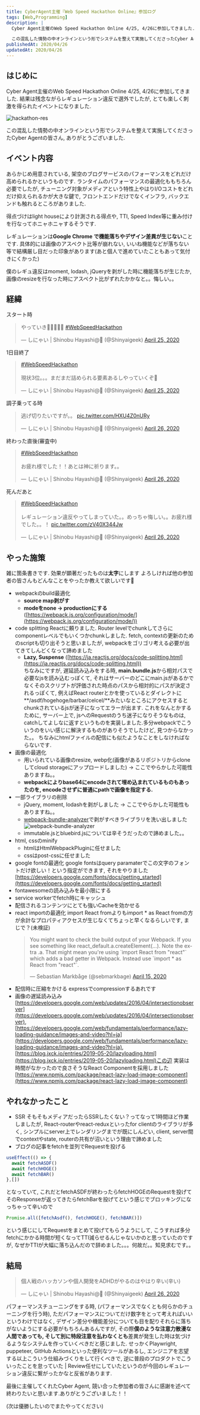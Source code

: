 ```yaml
---
title: CyberAgent主催『Web Speed Hackathon Online』参加ログ
tags: [Web,Programming]
description: |
  Cyber Agent主催のWeb Speed Hackathon Online 4/25, 4/26に参加してきました. 結果は残念ながらレギュレーション違反で選外でしたが, とても楽しく刺激を得られたイベントになりました.

  この混乱した情勢の中オンラインという形でシステムを整えて実施してくださったCyber Agentの皆さん, ありがとうございました.
publishedAt: 2020/04/26
updatedAt: 2020/04/26
---
```


## はじめに

Cyber Agent主催のWeb Speed Hackathon Online 4/25, 4/26に参加してきました. 結果は残念ながらレギュレーション違反で選外でしたが, とても楽しく刺激を得られたイベントになりました.

![hackathon-res](/assets/log-ca-web-speed-hackathon/hackathon-res.png.png)

この混乱した情勢の中オンラインという形でシステムを整えて実施してくださったCyber Agentの皆さん, ありがとうございました.

## イベント内容
あらかじめ用意されている, 架空のブログサービスのパフォーマンスをどれだけ高められるかというものです.
ランタイムのパフォーマンスの最適化ももちろん必要でしたが, チューニング対象がメディアという特性上やはりI/Oコストをどれだけ抑えられるかが大きな鍵で, フロントエンドだけでなくインフラ, バックエンドも触れるところがありました.

得点づけはlight houseにより計測される得点や, TTI, Speed Index等に重み付けを行なってホニャホニャするそうです.

レギュレーションは**Google Chrome で機能落ちやデザイン差異が生じない**ことです.
具体的には画像のアスペクト比等が崩れない, いいね機能などが落ちない等で結構厳し目だった印象があります(あと個人で進めていたこともあって気付きにくかった)

僕のレギュ違反はmoment, lodash, jQueryを剥がした時に機能落ちが生じたか, 画像のresizeを行なった時にアスペクト比がずれたかかなと。。悔しい。。

## 経緯

スタート時
<blockquote class="twitter-tweet"><p lang="ja" dir="ltr">やっていき💪💪💪💪💪 <a href="https://twitter.com/hashtag/WebSpeedHackathon?src=hash&amp;ref_src=twsrc%5Etfw">#WebSpeedHackathon</a></p>&mdash; しにゃい | Shinobu Hayashi@🏡 (@Shinyaigeek) <a href="https://twitter.com/Shinyaigeek/status/1253854845817126915?ref_src=twsrc%5Etfw">April 25, 2020</a></blockquote> <script async src="https://platform.twitter.com/widgets.js" charset="utf-8"></script>

1日目終了

<blockquote class="twitter-tweet"><p lang="ja" dir="ltr"><a href="https://twitter.com/hashtag/WebSpeedHackathon?src=hash&amp;ref_src=twsrc%5Etfw">#WebSpeedHackathon</a><br><br>現状3位。。。まだまだ詰められる要素あるしやっていくぞ💪</p>&mdash; しにゃい | Shinobu Hayashi@🏡 (@Shinyaigeek) <a href="https://twitter.com/Shinyaigeek/status/1253989347902152704?ref_src=twsrc%5Etfw">April 25, 2020</a></blockquote> <script async src="https://platform.twitter.com/widgets.js" charset="utf-8"></script>


調子乗ってる時
<blockquote class="twitter-tweet"><p lang="ja" dir="ltr">逃げ切りたいですが。。 <a href="https://t.co/HXU4Z0nURy">pic.twitter.com/HXU4Z0nURy</a></p>&mdash; しにゃい | Shinobu Hayashi@🏡 (@Shinyaigeek) <a href="https://twitter.com/Shinyaigeek/status/1254246375056797697?ref_src=twsrc%5Etfw">April 26, 2020</a></blockquote> <script async src="https://platform.twitter.com/widgets.js" charset="utf-8"></script>

終わった直後(審査中)
<blockquote class="twitter-tweet"><p lang="ja" dir="ltr"><a href="https://twitter.com/hashtag/WebSpeedHackathon?src=hash&amp;ref_src=twsrc%5Etfw">#WebSpeedHackathon</a><br><br>お疲れ様でした！！あとは神に祈ります。。</p>&mdash; しにゃい | Shinobu Hayashi@🏡 (@Shinyaigeek) <a href="https://twitter.com/Shinyaigeek/status/1254326987847421952?ref_src=twsrc%5Etfw">April 26, 2020</a></blockquote> <script async src="https://platform.twitter.com/widgets.js" charset="utf-8"></script>

死んだあと
<blockquote class="twitter-tweet"><p lang="ja" dir="ltr"><a href="https://twitter.com/hashtag/WebSpeedHackathon?src=hash&amp;ref_src=twsrc%5Etfw">#WebSpeedHackathon</a> <br><br>レギュレーション違反やってしまっていた。。めっちゃ悔しい。。お疲れ様でした。。！ <a href="https://t.co/zV40X344Jw">pic.twitter.com/zV40X344Jw</a></p>&mdash; しにゃい | Shinobu Hayashi@🏡 (@Shinyaigeek) <a href="https://twitter.com/Shinyaigeek/status/1254352999243079682?ref_src=twsrc%5Etfw">April 26, 2020</a></blockquote> <script async src="https://platform.twitter.com/widgets.js" charset="utf-8"></script>

## やった施策

雑に箇条書きです. 効果が顕著だったものは**太字**にします
よろしければ他の参加者の皆さんもどんなことをやったか教えて欲しいです🤲

* webpackのbuild最適化
  * **source map剥がす**
  * **modeをnone -> productionにする** ([https://webpack.js.org/configuration/mode/](https://webpack.js.org/configuration/mode/))
* code splitting
  Reactに頼りました. Router levelでchunkしてさらにcomponentレベルでもいくつかchunkしました. fetch, contextの更新のためのscriptも切り出そうと思いましたが, webpackをゴリゴリ考える必要が出てきてしんどくなって諦めました
  * **Lazy, Suspense** ([https://ja.reactjs.org/docs/code-splitting.html](https://ja.reactjs.org/docs/code-splitting.html))  
  ちなみにですが, 遅延読み込みをする時, **main.bundle.js**から相対パスで必要なjsを読み込むっぽくて, それはサーバーのどこにmain.jsがあるかでなくそのスクリプトが評価された時点のパスから相対的にパスが決定されるっぽくて, 例えばReact routerとかを使っているとダイレクトに **/asdf/hogehoge/barbar/celcel/**みたいなところにアクセスするとchunkされているjsが迷子になってエラーが出ます. これをなんとかするために, サーバー上で, jsへのRequestのうち迷子になりそうなものは, catchしてよしなに返すというものを実装しました.多分webpackでこういうのをいい感じに解決するものがありそうでしたけど, 見つからなかった。。 ちなみにhtmlファイルの配信にも似たようなことをしなければならないです.
* 画像の最適化
  * 用いられている画像のresize, webp化(画像があるリポジトリからcloneしてcloud storageにアップロードしました) -> ここでやらかした可能性ありますね。。
  * **webpackによりbase64にencodeされて埋め込まれているものもあったのを, encodeさせずに普通にpathで画像を指定する.**
* 一部ライブラリの削除
  * jQuery, moment, lodashを剥がしました -> ここでやらかした可能性もありますね。。
  * [webpack-bundle-analyzer](https://www.npmjs.com/package/webpack-bundle-analyzer)で剥がすべきライブラリを洗い出しました
    ![webpack-bundle-analyzer](/assets/log-ca-web-speed-hackathon/webpack-bundle-analyzer.png)
  * immutable.jsとbluebird.jsについては辛そうだったので諦めました。。
* html, cssのminify
  * htmlはHtmlWebpackPluginに任せました
  * cssはpost-cssに任せました
* google fontの最適化
  google fontsはquery paramaterでこの文字のフォントだけ欲しい！という指定ができます, それをやりました [https://developers.google.com/fonts/docs/getting_started](https://developers.google.com/fonts/docs/getting_started)
* fontawesomeの読み込みを最小限にする
* service workerでfetch時にキャッシュ
* 配信されるコンテンツにとても強いCacheを効かせる
* react importの最適化
  import React fromよりもimport * as React fromの方が余計なプロパティアクセスが生じなくてちょっと早くなるらしいです, まじで？(未検証)
  <blockquote class="twitter-tweet"><p lang="en" dir="ltr">You might want to check the build output of your Webpack. If you see something like react_default.a.createElement(...). Note the extra .a. That might mean you&#39;re using `import React from &quot;react&quot;` which adds a bad getter in Webpack. Instead use `import * as React from &quot;react&quot;`.</p>&mdash; Sebastian Markbåge (@sebmarkbage) <a href="https://twitter.com/sebmarkbage/status/1250284377138802689?ref_src=twsrc%5Etfw">April 15, 2020</a></blockquote> <script async src="https://platform.twitter.com/widgets.js" charset="utf-8"></script>
* 配信時に圧縮をかける
  expressでcompressionするあれです
* 画像の遅延読み込み     
  [https://developers.google.com/web/updates/2016/04/intersectionobserver](https://developers.google.com/web/updates/2016/04/intersectionobserver), [https://developers.google.com/web/fundamentals/performance/lazy-loading-guidance/images-and-video?hl=ja](https://developers.google.com/web/fundamentals/performance/lazy-loading-guidance/images-and-video?hl=ja), [https://blog.jxck.io/entries/2019-05-20/lazyloading.html](https://blog.jxck.io/entries/2019-05-20/lazyloading.html)この辺
  実装は時間がなかったので良さそうなReact Componentを採用しました [https://www.npmjs.com/package/react-lazy-load-image-component](https://www.npmjs.com/package/react-lazy-load-image-component)
  
## やれなかったこと
* SSR
  そもそもメディアだったらSSRしたくない？ってなって1時間ほど作業しましたが, React-routerやreact-reduxといったfor clientのライブラリが多く, シンプルにserver上でレンダリングまでが既にしんどい, client, server間でcontextやstate, routerの共有が沼いという理由で諦めました
* ブログの記事をfetchを並列でRequestを投げる

```javascript
useEffect(() => {
  await fetchASDF()
  await fetchHOGE()
  await fetchBAR()
},[])
```
となっていて, これだとfetchASDFが終わったらfetchHOGEのRequestを投げてそのResponseが返ってきたらfetchBarを投げてという感じでブロッキングになっちゃって辛いので
```javascript
Promise.all([fetchAsdf(), fetchHOGE(), fetchBAR()])
```

という感じにしてRequestをまとめて投げてもらうようにして, こうすれば多分fetchにかかる時間が短くなってTTI減らせるんじゃないかのと思っていたのですが, なぜかTTIが大幅に落ち込んだので辞めました。。。何故だ。。知見求むです。。

## 結局

<blockquote class="twitter-tweet"><p lang="ja" dir="ltr">個人戦のハッカソンや個人開発をADHDがやるのはやはり辛い(辛い)</p>&mdash; しにゃい | Shinobu Hayashi@🏡 (@Shinyaigeek) <a href="https://twitter.com/Shinyaigeek/status/1254358899152400385?ref_src=twsrc%5Etfw">April 26, 2020</a></blockquote> <script async src="https://platform.twitter.com/widgets.js" charset="utf-8"></script>

パフォーマンスチューニングをする時, (パフォーマンスでなくとも何らかのチューニングを行う時), ただパフォーマンスについてだけ数字をとって考えればいいというわけではなく, デザイン差分や機能差分についても目を配りそれらに落ちがないようにする必要がもちろんあるんですが, その際**僕のような注意力散漫な人間であっても, そして別に特段注意を払わなくとも**差異が発生した時は気づけるようなシステムを作っていくべきだと感じました. せっかくPlaywright, puppeteer, GitHub Actionsといった便利なツールがあるし, エンジニアを志望する以上こういう仕組みづくりをして行くべきで, 逆に普段のプロダクトでこういったことを怠っていた | Review任せにしていたというのが今回のレギュレーション違反に繋がったかなと反省があります. 

最後に主催してくれたCyber Agent, 競い合った参加者の皆さんに感謝を述べて終わりたいと思います.ありがとうございました！！

(次は優勝したいのでまたやってください)
    